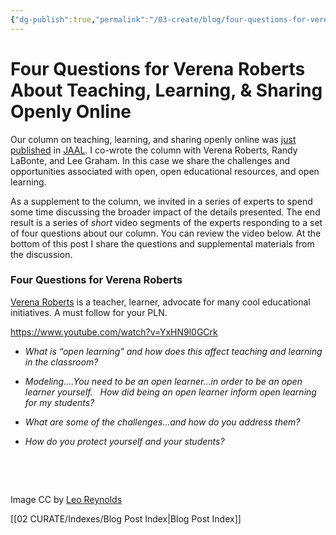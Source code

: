 ```yaml
---
{"dg-publish":true,"permalink":"/03-create/blog/four-questions-for-verena-roberts-about-teaching-learning-and-sharing-openly-online/","title":"Four Questions for Verena Roberts About Teaching, Learning, & Sharing Openly Online","tags":["jaal","multiliteracies","oer","open-source"]}
---
```


# Four Questions for Verena Roberts About Teaching, Learning, & Sharing Openly Online

Our column on teaching, learning, and sharing openly online was [just published](http://onlinelibrary.wiley.com/doi/10.1002/jaal.365/abstract) in [JAAL](http://onlinelibrary.wiley.com/doi/10.1002/jaal.365/abstract). I co-wrote the column with Verena Roberts, Randy LaBonte, and Lee Graham. In this case we share the challenges and opportunities associated with open, open educational resources, and open learning.

As a supplement to the column, we invited in a series of experts to spend some time discussing the broader impact of the details presented. The end result is a series of _short_ video segments of the experts responding to a set of four questions about our column. You can review the video below. At the bottom of this post I share the questions and supplemental materials from the discussion.

### Four Questions for Verena Roberts

[Verena Roberts](https://twitter.com/verenanz) is a teacher, learner, advocate for many cool educational initiatives. A must follow for your PLN.

https://www.youtube.com/watch?v=YxHN9l0GCrk

- _What is “open learning" and how does this affect teaching and learning in the classroom?_
    
- _Modeling….You need to be an open learner…in order to be an open learner yourself.   How did being an open learner inform open learning for my students?_
    
- _What are some of the challenges…and how do you address them?_
    
- _How do you protect yourself and your students?_
    

 

 

Image CC by [Leo Reynolds](https://www.flickr.com/photos/lwr/13421955434/in/photolist-ms42JJ-9ksxQa-b769vZ-HMUG1-5q3kuz-7x9bYE-8k8pgk-58vQCQ-cBFFBS-mtSxtz-6mLhjb-625FMD-pi9pQ3-2FNUzm-8ChFDT-nh56ww-4mzmoq-qJ8iU-dYwzsm-tS1tw-fGyo6Q-dHUxPF-5GLFEo-5Y5kW-pzZZC-9ESmzs-93aPCq-wTgzo-7mp3wi-f1ptJi-2eVMS6-bAd4AH-gh9ghW-26nEG-hoMcw-ubFWa-bpxrqs-4ms8ZA-5DeuzB-7xN3UW-5uf2Ue-cJ4Gnh-7ssZNn-8JkcMH-57gbdz-8p2AtP-3pHNnz-5mp14-bwjggh-bhyT8B)

[[02 CURATE/Indexes/Blog Post Index\|Blog Post Index]]